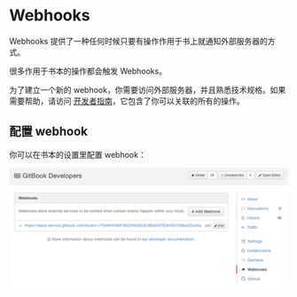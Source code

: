 # Webhooks

Webhooks 提供了一种任何时候只要有操作作用于书上就通知外部服务器的方式。

很多作用于书本的操作都会触发 Webhooks。

为了建立一个新的 webhook，你需要访问外部服务器，并且熟悉技术规格。如果需要帮助，请访问 [开发者指南](http://developer.gitbook.com/webhooks/index.html)，它包含了你可以关联的所有的操作。


## 配置 webhook

你可以在书本的设置里配置 webhook：

![配置webhook](../assets/webhooks.png)
